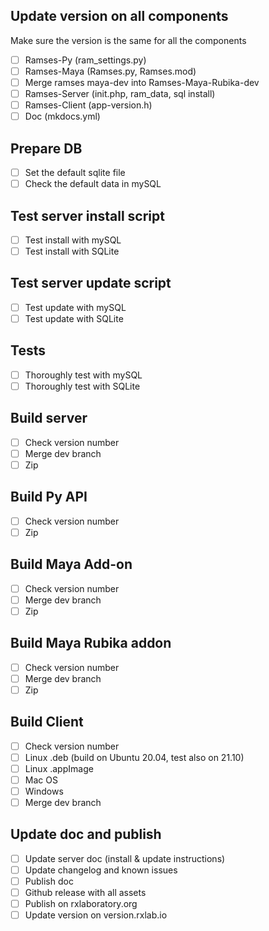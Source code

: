 ## Update version on all components

Make sure the version is the same for all the components

- [ ] Ramses-Py (ram_settings.py)
- [ ] Ramses-Maya (Ramses.py, Ramses.mod)
- [ ] Merge ramses maya-dev into Ramses-Maya-Rubika-dev
- [ ] Ramses-Server (init.php, ram_data, sql install)
- [ ] Ramses-Client (app-version.h)
- [ ] Doc (mkdocs.yml)

## Prepare DB

- [ ] Set the default sqlite file
- [ ] Check the default data in mySQL

## Test server install script

- [ ] Test install with mySQL
- [ ] Test install with SQLite

## Test server update script

- [ ] Test update with mySQL
- [ ] Test update with SQLite

## Tests

- [ ] Thoroughly test with mySQL
- [ ] Thoroughly test with SQLite

## Build server

- [ ] Check version number
- [ ] Merge dev branch
- [ ] Zip

## Build Py API

- [ ] Check version number
- [ ] Zip

## Build Maya Add-on

- [ ] Check version number
- [ ] Merge dev branch
- [ ] Zip

## Build Maya Rubika addon

- [ ] Check version number
- [ ] Merge dev branch
- [ ] Zip

## Build Client

- [ ] Check version number
- [ ] Linux .deb (build on Ubuntu 20.04, test also on 21.10)
- [ ] Linux .appImage
- [ ] Mac OS
- [ ] Windows
- [ ] Merge dev branch

## Update doc and publish

- [ ] Update server doc (install & update instructions)
- [ ] Update changelog and known issues
- [ ] Publish doc
- [ ] Github release with all assets
- [ ] Publish on rxlaboratory.org
- [ ] Update version on version.rxlab.io
